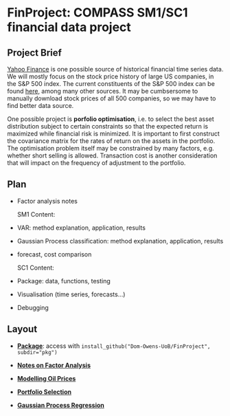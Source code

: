 # FinProject: COMPASS SM1/SC1 financial data project

## Project Brief 


[Yahoo Finance](https://finance.yahoo.com/) is one possible source of historical financial time series data.
We will mostly focus on the stock price history of large US companies, in the S&P
500 index. The current constituents of the S&P 500 index can be found [here](https://www.barchart.com/stocks/indices/sp/sp500),
among many other sources. It may be cumbsersome to manually download stock
prices of all 500 companies, so we may have to find better data source.


One possible project is **porfolio optimisation**, i.e. to select the best asset
distribution subject to certain constraints so that the expected return is
maximized while financial risk is minimized. It is important to first construct
the covariance matrix for the rates of return on the assets in the portfolio. The
optimisation problem itself may be constrained by many factors, e.g. whether
short selling is allowed. Transaction cost is another consideration that will
impact on the frequency of adjustment to the portfolio.



## Plan

- Factor analysis notes

  SM1 Content:
- VAR: method explanation, application, results
- Gaussian Process classification: method explanation, application, results
- forecast, cost comparison

  SC1 Content:
- Package: data, functions, testing
- Visualisation (time series, forecasts...)
- Debugging

## Layout
- [**Package**](https://github.com/Dom-Owens-UoB/FinProject/tree/master/pkg): access with `install_github("Dom-Owens-UoB/FinProject", subdir="pkg")`

- [**Notes on Factor Analysis**](https://github.com/Dom-Owens-UoB/FinProject/blob/master/Documents/FinProject.pdf)

- [**Modelling Oil Prices**](https://github.com/Dom-Owens-UoB/FinProject/blob/master/Documents/FinProject_Data_Analysis.pdf)

- [**Portfolio Selection**]()

- [**Gaussian Process Regression**]()
